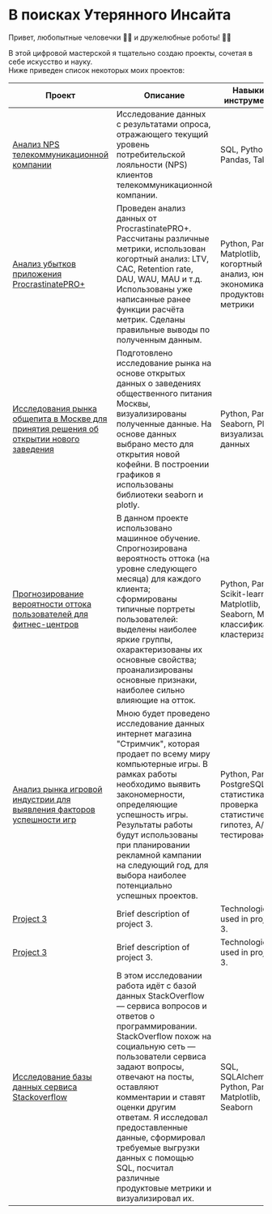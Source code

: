 # В поисках Утерянного Инсайта

Привет, любопытные человечки 🧐🧐 и дружелюбные роботы! 🤖🤖    

В этой цифровой мастерской я тщательно создаю проекты, сочетая в себе искусство и науку.    
Ниже приведен список некоторых моих проектов:



| Проект | Описание | Навыки и инструменты
| ------- | ----------- | ----------------- |
| [Анализ NPS телекоммуникационной компании](link_to_project1) | Исследование данных с результатами опроса, отражающего текущий уровень потребительской лояльности (NPS) клиентов телекоммуникационной компании. | SQL, Python, Pandas, Tableau |
| [Анализ убытков приложения ProcrastinatePRO+](link_to_project2) | Проведен анализ данных от ProcrastinatePRO+. Рассчитаны различные метрики, использован когортный анализ: LTV, CAC, Retention rate, DAU, WAU, MAU и т.д. Использованы уже написанные ранее функции расчёта метрик. Сделаны правильные выводы по полученным данным. | Python, Pandas, Matplotlib, когортный анализ, юнит-экономика, продуктовые метрики |
| [Исследования рынка общепита в Москве для принятия решения об открытии нового заведения](link_to_project3) | Подготовлено исследование рынка на основе открытых данных о заведениях общественного питания Москвы, визуализированы полученные данные. На основе данных выбрано место для открытия новой кофейни. В построении графиков я использованы библиотеки seaborn и plotly. | Python, Pandas, Seaborn, Plotly, визуализация данных |
| [Прогнозирование вероятности оттока пользователей для фитнес-центров](link_to_project3) | В данном проекте использовано машинное обучение. Спрогнозирована вероятность оттока (на уровне следующего месяца) для каждого клиента; сформированы типичные портреты пользователей: выделены наиболее яркие группы, охарактеризованы их основные свойства; проанализированы основные признаки, наиболее сильно влияющие на отток. | Python, Pandas, Scikit-learn, Matplotlib, Seaborn, ML, классификация, кластеризация |
| [Анализ рынка игровой индустрии для выявления факторов успешности игр](link_to_project3) | Мною будет проведено исследование данных интернет магазина "Стримчик", которая продает по всему миру компьютерные игры. В рамках работы необходимо выявить закономерности, определяющие успешность игры. Результаты работы будут использованы при планировании рекламной кампании на следующий год, для выбора наиболее потенциально успешных проектов. | Python, Pandas, PostgreSQL, статистика, проверка статистических гипотез, A/B-тестирование |
| [Project 3](link_to_project3) | Brief description of project 3. | Technologies used in project 3. |
| [Project 3](link_to_project3) | Brief description of project 3. | Technologies used in project 3. |
| [Исследование базы данных сервиса Stackoverflow](link_to_project3) | В этом исследовании работа идёт с базой данных StackOverflow — сервиса вопросов и ответов о программировании. StackOverflow похож на социальную сеть — пользователи сервиса задают вопросы, отвечают на посты, оставляют комментарии и ставят оценки другим ответам. Я исследовал предоставленные данные, сформировал требуемые выгрузки данных с помощью SQL, посчитал различные продуктовые метрики и визуализировал их. | SQL, SQLAlchemy, Python, Pandas, Matplotlib, Seaborn |


